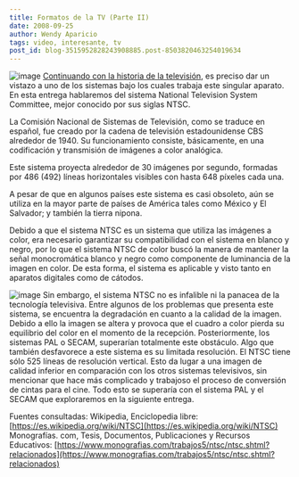 ```yaml
---
title: Formatos de la TV (Parte II)
date: 2008-09-25
author: Wendy Aparicio
tags: video, interesante, tv
post_id: blog-3515952828243908885.post-8503820463254019634
---
```


![image](https://3.bp.blogspot.com/_JbB9KsZ238w/SNxJWBecUqI/AAAAAAAAALA/U_AfYaETgto/s320/BMW-TV-Tuner%5B1%5D.gif)    [Continuando con la historia de la televisión](https://www.srbyte.com/2008/09/formatos-de-la-tv-i-parte.html), es preciso dar un vistazo a uno de los sistemas bajo los
cuales trabaja este singular aparato. En esta entrega hablaremos del sistema National Television System Committee, mejor conocido por sus siglas NTSC.

La Comisión Nacional de Sistemas de Televisión, como se traduce en español, fue creado por la cadena de televisión estadounidense CBS alrededor de 1940. Su funcionamiento consiste, básicamente, en una codificación y transmisión de imágenes a color analógica.

Este sistema proyecta alrededor de 30 imágenes por segundo, formadas por 486 (492) líneas horizontales visibles con hasta 648 píxeles cada una.

A pesar de que en algunos países este sistema es casi obsoleto, aún se utiliza en la mayor parte de países de América tales como México y El Salvador; y también la tierra nipona.

Debido a que el sistema NTSC es un sistema que utiliza las imágenes a color, era necesario garantizar su compatibilidad con el sistema en blanco y negro, por lo que el sistema NTSC de color buscó la manera de mantener la señal monocromática blanco y negro como componente de luminancia de la imagen en color. De esta forma, el sistema es aplicable y visto tanto en aparatos digitales como de cátodos.

![image](https://4.bp.blogspot.com/_JbB9KsZ238w/SNxgfWKog3I/AAAAAAAAALI/jgoaz8S6Nwg/s320/barras.bmp)    Sin embargo, el sistema NTSC no es infalible ni la panacea de la
tecnología televisiva. Entre algunos de los problemas que presenta este sistema, se encuentra la degradación en cuanto a la calidad de la imagen. Debido a ello la imagen se altera y provoca que el cuadro a color pierda su equilibrio del color en el momento de la recepción. Posteriormente, los sistemas PAL o SECAM, superarían totalmente este obstáculo. Algo que también desfavorece a este sistema es su limitada resolución. El NTSC tiene sólo 525 líneas de resolución vertical. Esto da lugar a una imagen de calidad inferior en comparación con los otros sistemas televisivos, sin mencionar que hace más complicado y trabajoso el proceso de conversión de cintas para el cine. Todo esto se superaría con el sistema PAL y el SECAM que exploraremos en la siguiente entrega.

Fuentes consultadas: Wikipedia, Enciclopedia libre: [https://es.wikipedia.org/wiki/NTSC](https://es.wikipedia.org/wiki/NTSC) Monografías. com, Tesis, Documentos, Publicaciones y Recursos Educativos: [https://www.monografias.com/trabajos5/ntsc/ntsc.shtml?relacionados](https://www.monografias.com/trabajos5/ntsc/ntsc.shtml?relacionados)